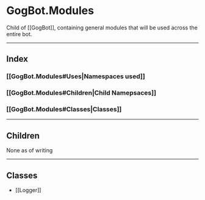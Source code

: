 # GogBot.Modules
Child of [[GogBot]], containing general modules that will be used across the entire bot.

---
## Index
### [[GogBot.Modules#Uses|Namespaces used]]
### [[GogBot.Modules#Children|Child Namepsaces]]
### [[GogBot.Modules#Classes|Classes]]

---
## Children
None as of writing

---
## Classes
- [[Logger]]